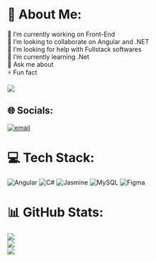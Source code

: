 # 💫 About Me:
🔭 I’m currently working on Front-End<br>👯 I’m looking to collaborate on Angular and .NET<br>🤝 I’m looking for help with Fullstack softwares<br>🌱 I’m currently learning .Net<br>💬 Ask me about<br>⚡ Fun fact

![](https://komarev.com/ghpvc/?username=saicharan1425)
## 🌐 Socials:
[![email](https://img.shields.io/badge/Email-D14836?logo=gmail&logoColor=white)](mailto:neelamsaicharan9@gmail.com) 

# 💻 Tech Stack:
![Angular](https://img.shields.io/badge/angular-%23DD0031.svg?style=for-the-badge&logo=angular&logoColor=white) ![C#](https://img.shields.io/badge/c%23-%23239120.svg?style=for-the-badge&logo=csharp&logoColor=white) ![Jasmine](https://img.shields.io/badge/jasmine-%238A4182.svg?style=for-the-badge&logo=jasmine&logoColor=white) ![MySQL](https://img.shields.io/badge/mysql-4479A1.svg?style=for-the-badge&logo=mysql&logoColor=white) ![Figma](https://img.shields.io/badge/figma-%23F24E1E.svg?style=for-the-badge&logo=figma&logoColor=white)
# 📊 GitHub Stats:
![](https://github-readme-stats.vercel.app/api?username=saicharan1425&theme=shadow_green&hide_border=false&include_all_commits=true&count_private=false)<br/>
![](https://nirzak-streak-stats.vercel.app/?user=saicharan1425&theme=shadow_green&hide_border=false)<br/>
![](https://github-readme-stats.vercel.app/api/top-langs/?username=saicharan1425&theme=shadow_green&hide_border=false&include_all_commits=true&count_private=false&layout=compact)
